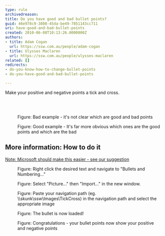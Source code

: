 ```yaml
---
type: rule
archivedreason: 
title: Do you have good and bad bullet points?
guid: 46e978c9-3808-45da-be49-7851143cc711
uri: have-good-and-bad-bullet-points
created: 2010-06-08T10:13:26.0000000Z
authors:
- title: Adam Cogan
  url: https://ssw.com.au/people/adam-cogan
- title: Ulysses Maclaren
  url: https://ssw.com.au/people/ulysses-maclaren
related: []
redirects:
- do-you-know-how-to-change-bullet-points
- do-you-have-good-and-bad-bullet-points

---
```



Make your positive and negative points a tick and cross. 

<br><excerpt class='endintro'></excerpt><br>

  <dl>
    <dt><img alt="" src="/Communication/RulesToBetterPowerpointPresentations/PublishingImages/TicksBad.jpg" /> </dt>
    <dd class="ms-rteCustom-FigureBad">Figure&#58; Bad example - it's not clear which are good and bad points </dd>
</dl>
<dl>
    <dt><img alt="" src="/Communication/RulesToBetterPowerpointPresentations/PublishingImages/TicksGood.jpg" /> </dt>
    <dd class="ms-rteCustom-FigureGood">Figure&#58; Good example - It's far more obvious which ones are the good points and which are the bad </dd>
</dl>
<dt>
<h2>More information&#58; How to do it</h2>
<p><a shape="rect" href="http&#58;//www.ssw.com.au/ssw/Standards/BetterSoftwareSuggestions/Office.aspx#RulesTicksCross">Note&#58; Microsoft should make this easier - see our suggestion</a></p>
<dl>
    <dt><img alt="" src="/Communication/RulesToBetterPowerpointPresentations/PublishingImages/RulesBullets01.jpg" /> </dt>
    <dd class="ms-rteCustom-FigureNormal">Figure&#58; Right click the desired text and navigate to &quot;Bullets and Numbering...&quot; </dd>
</dl>
<dl>
    <dt><img alt="" src="/Communication/RulesToBetterPowerpointPresentations/PublishingImages/RulesBullets02.jpg" /> </dt>
    <dd class="ms-rteCustom-FigureNormal">Figure&#58; Select &quot;Picture...&quot; then &quot;Import...&quot; in the new window. </dd>
</dl>
<dl>
    <dt><img alt="" src="/Communication/RulesToBetterPowerpointPresentations/PublishingImages/RulesBullets03.jpg" /> </dt>
    <dd class="ms-rteCustom-FigureNormal">Figure&#58; Paste your navigation path (eg. \\skunk\ssw\Images\TickCross) in the navigation path and select the appropriate image </dd>
</dl>
<dl>
    <dt><img alt="" src="/Communication/RulesToBetterPowerpointPresentations/PublishingImages/RulesBullets04.jpg" /> </dt>
    <dd class="ms-rteCustom-FigureNormal">Figure&#58; The bullet is now loaded! </dd>
</dl>
<dl>
    <dt><img alt="" src="/Communication/RulesToBetterPowerpointPresentations/PublishingImages/RulesBullets05.jpg" /> </dt>
    <dd class="ms-rteCustom-FigureNormal">Figure&#58; Congratulations - your bullet points now show your positive and negative points</dd>
</dl>
<dl></dl>
    </dt>



